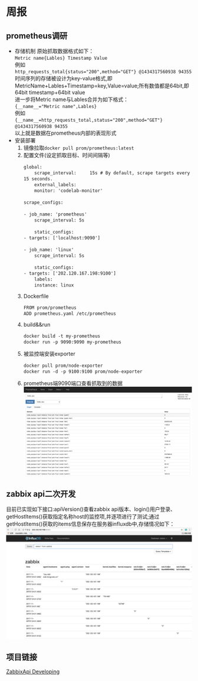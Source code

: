 # 周报
## prometheus调研
- 存储机制
    原始抓取数据格式如下：  
    `Metric name{Lables} Timestamp Value`  
    例如  
    `http_requests_total{status="200",method="GET"} @1434317560938 94355`  
    时间序列的存储被设计为key-value格式,即MetricName+Lables+Timestamp=key,Value=value;所有数值都是64bit,即64bit timestamp+64bit value  
    进一步将Metric name与Lables合并为如下格式：  
    `{__name__="Metric name",Lables}`  
    例如  
    `{__name__=http_requests_total,status="200",method="GET"} @1434317560938 94355`  
    以上就是数据在prometheus内部的表现形式
- 安装部署
    1. 镜像拉取`docker pull prom/prometheus:latest`
    2. 配置文件(设定抓取目标、时间间隔等)
        ```
        global:
            scrape_interval:     15s # By default, scrape targets every 15 seconds.
            external_labels:
            monitor: 'codelab-monitor'

        scrape_configs:

        - job_name: 'prometheus'
            scrape_interval: 5s

            static_configs:
        - targets: ['localhost:9090']

        - job_name: 'linux'
            scrape_interval: 5s

            static_configs:
        - targets: ['202.120.167.198:9100']
            labels:
            instance: linux
        ```
    3. Dockerfile
        ```
        FROM prom/prometheus
        ADD prometheus.yaml /etc/prometheus
        ```
    4. build&&run
        ```
        docker build -t my-prometheus
        docker run -p 9090:9090 my-prometheus
        ```
    5. 被监控端安装exporter
        ```
        docker pull prom/node-exporter
        docker run -d -p 9100:9100 prom/node-exporter
        ```
    6. prometheus端9090端口查看抓取到的数据
    ![prometheus](https://raw.githubusercontent.com/VVphe/ZabbixApiDeveloping/master/Documents/pictures/prometheus.png)
        
## zabbix api二次开发
目前已实现如下接口:apiVersion()查看zabbix api版本、login()用户登录、getHostItems()获取指定名称host的监控项,并逐项进行了测试;通过getHostItems()获取的items信息保存在服务器influxdb中,存储情况如下：
![influxdb](https://github.com/VVphe/ZabbixApiDeveloping/blob/master/Documents/pictures/influxdb.png)

## 项目链接
[ZabbixApi Developing](https://github.com/VVphe/ZabbixApiDeveloping)